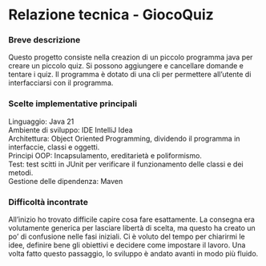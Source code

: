 # Relazione tecnica - GiocoQuiz

### Breve descrizione
Questo progetto consiste nella creazion di un piccolo programma java per creare un piccolo quiz. 
Si possono aggiungere e cancellare domande e tentare i quiz. 
Il programma è dotato di una cli per permettere all’utente di interfacciarsi con il programma.

### Scelte implementative principali
Linguaggio: Java 21  
Ambiente di sviluppo: IDE IntelliJ Idea   
Architettura: Object Oriented Programming, dividendo il programma in interfaccie, classi e oggetti.  
Principi OOP: Incapsulamento, ereditarietà e poliformismo.  
Test: test scitti in JUnit per verificare il funzionamento delle classi e dei metodi.  
Gestione delle dipendenza: Maven


### Difficoltà incontrate
All’inizio ho trovato difficile capire cosa fare esattamente. 
La consegna era volutamente generica per lasciare libertà di scelta, 
ma questo ha creato un po’ di confusione nelle fasi iniziali. 
Ci è voluto del tempo per chiarirmi le idee, definire bene gli obiettivi e decidere come impostare il lavoro. 
Una volta fatto questo passaggio, lo sviluppo è andato avanti in modo più fluido.